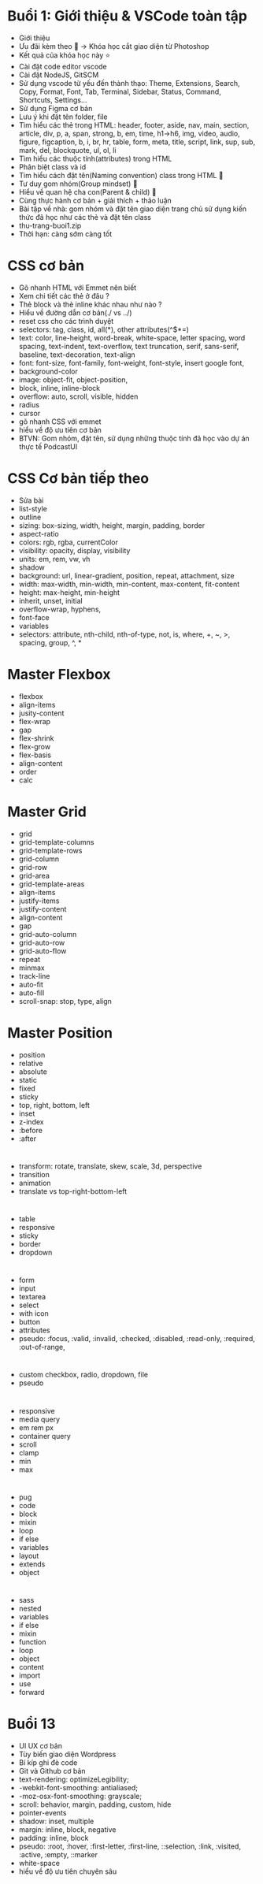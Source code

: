 # Buổi 1: Giới thiệu & VSCode toàn tập

- Giới thiệu
- Ưu đãi kèm theo 🎁 -> Khóa học cắt giao diện từ Photoshop
- Kết quả của khóa học này ⭐️
- Cài đặt code editor vscode
- Cài đặt NodeJS, GitSCM
- Sử dụng vscode từ yếu đến thành thạo: Theme, Extensions, Search, Copy, Format, Font, Tab, Terminal, Sidebar, Status, Command, Shortcuts, Settings...
- Sử dụng Figma cơ bản
- Lưu ý khi đặt tên folder, file
- Tìm hiểu các thẻ trong HTML: header, footer, aside, nav, main, section, article, div, p, a, span, strong, b, em, time, h1->h6, img, video, audio, figure, figcaption, b, i, br, hr, table, form, meta, title, script, link, sup, sub, mark, del, blockquote, ul, ol, li
- Tìm hiểu các thuộc tính(attributes) trong HTML
- Phân biệt class và id
- Tìm hiểu cách đặt tên(Naming convention) class trong HTML 🤯
- Tư duy gom nhóm(Group mindset) 🤯
- Hiểu về quan hệ cha con(Parent & child) 🤯
- Cùng thực hành cơ bản + giải thích + thảo luận
- Bài tập về nhà: gom nhóm và đặt tên giao diện trang chủ sử dụng kiến thức đã học như các thẻ và đặt tên class
- thu-trang-buoi1.zip
- Thời hạn: càng sớm càng tốt

# CSS cơ bản

- Gõ nhanh HTML với Emmet nên biết
- Xem chi tiết các thẻ ở đâu ?
- Thẻ block và thẻ inline khác nhau như nào ?
- Hiểu về đường dẫn cơ bản(./ vs ../)
- reset css cho các trình duyệt
- selectors: tag, class, id, all(\*), other attributes(^$\*=)
- text: color, line-height, word-break, white-space, letter spacing, word spacing, text-indent, text-overflow, text truncation, serif, sans-serif, baseline, text-decoration, text-align
- font: font-size, font-family, font-weight, font-style, insert google font,
- background-color
- image: object-fit, object-position,
- block, inline, inline-block
- overflow: auto, scroll, visible, hidden
- radius
- cursor
- gõ nhanh CSS với emmet
- hiểu về độ ưu tiên cơ bản
- BTVN: Gom nhóm, đặt tên, sử dụng những thuộc tính đã học vào dự án thực tế PodcastUI

# CSS Cơ bản tiếp theo

- Sửa bài
- list-style
- outline
- sizing: box-sizing, width, height, margin, padding, border
- aspect-ratio
- colors: rgb, rgba, currentColor
- visibility: opacity, display, visibility
- units: em, rem, vw, vh
- shadow
- background: url, linear-gradient, position, repeat, attachment, size
- width: max-width, min-width, min-content, max-content, fit-content
- height: max-height, min-height
- inherit, unset, initial
- overflow-wrap, hyphens,
- font-face
- variables
- selectors: attribute, nth-child, nth-of-type, not, is, where, +, ~, >, spacing, group, ^, \*

# Master Flexbox

- flexbox
- align-items
- jusity-content
- flex-wrap
- gap
- flex-shrink
- flex-grow
- flex-basis
- align-content
- order
- calc

# Master Grid

- grid
- grid-template-columns
- grid-template-rows
- grid-column
- grid-row
- grid-area
- grid-template-areas
- align-items
- justify-items
- justify-content
- align-content
- gap
- grid-auto-column
- grid-auto-row
- grid-auto-flow
- repeat
- minmax
- track-line
- auto-fit
- auto-fill
- scroll-snap: stop, type, align

# Master Position

- position
- relative
- absolute
- static
- fixed
- sticky
- top, right, bottom, left
- inset
- z-index
- :before
- :after

#

- transform: rotate, translate, skew, scale, 3d, perspective
- transition
- animation
- translate vs top-right-bottom-left

#

- table
- responsive
- sticky
- border
- dropdown

#

- form
- input
- textarea
- select
- with icon
- button
- attributes
- pseudo: :focus, :valid, :invalid, :checked, :disabled, :read-only, :required, :out-of-range,

#

- custom checkbox, radio, dropdown, file
- pseudo

#

- responsive
- media query
- em rem px
- container query
- scroll
- clamp
- min
- max

#

- pug
- code
- block
- mixin
- loop
- if else
- variables
- layout
- extends
- object

#

- sass
- nested
- variables
- if else
- mixin
- function
- loop
- object
- content
- import
- use
- forward

# Buổi 13

- UI UX cơ bản
- Tùy biến giao diện Wordpress
- Bí kíp ghi đè code
- Git và Github cơ bản
- text-rendering: optimizeLegibility;
- -webkit-font-smoothing: antialiased;
- -moz-osx-font-smoothing: grayscale;
- scroll: behavior, margin, padding, custom, hide
- pointer-events
- shadow: inset, multiple
- margin: inline, block, negative
- padding: inline, block
- pseudo: :root, :hover, :first-letter, :first-line, ::selection, :link, :visited, :active, :empty, ::marker
- white-space
- hiểu về độ ưu tiên chuyên sâu
